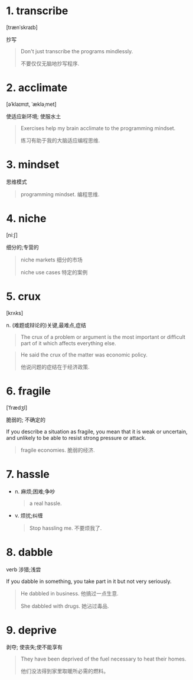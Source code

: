 # 1. transcribe

[trænˈskraɪb]

抄写

> Don't just transcribe the programs mindlessly.
>
> 不要仅仅无脑地抄写程序.



# 2. acclimate

[əˈklaɪmɪt, ˈækləˌmet]

使适应新环境; 使服水土

> Exercises help my brain acclimate to the programming mindset.
>
> 练习有助于我的大脑适应编程思维. 

# 3. mindset

思维模式

> programming mindset. 编程思维.



# 4. niche

[niːʃ]

细分的;专营的

> niche markets 细分的市场
>
> niche use cases 特定的案例



# 5. crux

[krʌks]

n. (难题或辩论的)关键,最难点,症结

> The crux of a problem or argument is the most important or difficult part of it which affects everything else.



> He said the crux of the matter was economic policy.
>
> 他说问题的症结在于经济政策.



# 6. fragile

[ˈfrædʒl]

脆弱的; 不确定的

If you describe a situation as fragile, you mean that it is weak or uncertain, and unlikely to be able to resist strong pressure or attack.



> fragile economies. 脆弱的经济.



# 7. hassle

- n. 麻烦;困难;争吵

  > a real hassle.

- v. 烦扰;纠缠

  > Stop hassling me. 不要烦我了.



# 8. dabble

verb 涉猎;浅尝

If you dabble in something, you take part in it but not very seriously.

> He dabbled in business. 他搞过一点生意.
>
> She dabbled with drugs. 她沾过毒品.



# 9. deprive

剥夺; 使丧失;使不能享有



> They have been deprived of the fuel necessary to heat their homes.
>
> 他们没法得到家里取暖所必需的燃料。